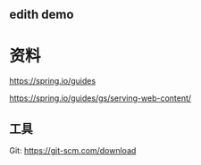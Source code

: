 ##  edith demo
# 资料
https://spring.io/guides 

https://spring.io/guides/gs/serving-web-content/

## 工具

Git: https://git-scm.com/download   
